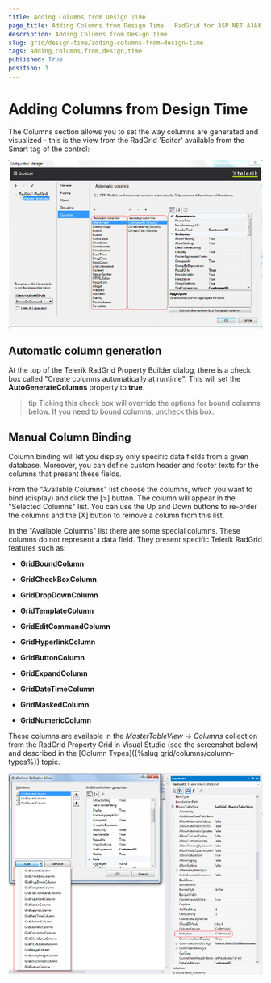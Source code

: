 ```yaml
---
title: Adding Columns from Design Time
page_title: Adding Columns from Design Time | RadGrid for ASP.NET AJAX Documentation
description: Adding Columns from Design Time
slug: grid/design-time/adding-columns-from-design-time
tags: adding,columns,from,design,time
published: True
position: 3
---
```


# Adding Columns from Design Time



The Columns section allows you to set the way columns are generated and visualized - this is the view from the RadGrid 'Editor' available from the Smart tag of the control:

![Design-time adding columns](images/grid_adding_columns_from_design-time.png)

## Automatic column generation

At the top of the Telerik RadGrid Property Builder dialog, there is a check box called "Create columns automatically at runtime". This will set the **AutoGenerateColumns** property to **true**.

>tip Ticking this check box will override the options for bound columns below. If you need to bound columns, uncheck this box.
>


## Manual Column Binding

Column binding will let you display only specific data fields from a given database. Moreover, you can define custom header and footer texts for the columns that present these fields.

From the "Available Columns" list choose the columns, which you want to bind (display) and click the [>] button. The column will appear in the "Selected Columns" list. You can use the Up and Down buttons to re-order the columns and the [X] button to remove a column from this list.

In the "Available Columns" list there are some special columns. These columns do not represent a data field. They present specific Telerik RadGrid features such as:

* **GridBoundColumn**

* **GridCheckBoxColumn**

* **GridDropDownColumn**

* **GridTemplateColumn**

* **GridEditCommandColumn**

* **GridHyperlinkColumn**

* **GridButtonColumn**

* **GridExpandColumn**

* **GridDateTimeColumn**

* **GridMaskedColumn**

* **GridNumericColumn**

These columns are available in the *MasterTableView -> Columns* collection from the RadGrid Property Grid in Visual Studio (see the screenshot below) and described in the [Column Types]({%slug grid/columns/column-types%}) topic.

![Property Builder](images/grd_DesignPropertyGrid.PNG)
